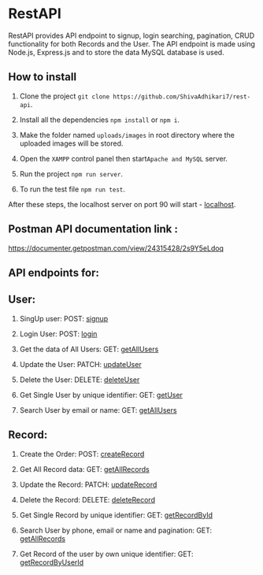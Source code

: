 # RestAPI

RestAPI provides API endpoint to signup, login searching, pagination, CRUD functionality for both Records and the User. The API endpoint is made using Node.js, Express.js and to store the data MySQL database is used.

## How to install

1. Clone the project `git clone https://github.com/ShivaAdhikari7/rest-api`.

2. Install all the dependencies `npm install` or `npm i`.

3. Make the folder named `uploads/images` in root directory where the uploaded images will be stored.

4. Open the `XAMPP` control panel then start`Apache and MySQL` server.

5. Run the project `npm run server`.

6. To run the test file `npm run test`.

After these steps, the localhost server on port 90 will start - [localhost](http://localhost:90).

## Postman API documentation link :

https://documenter.getpostman.com/view/24315428/2s9Y5eLdoq

## API endpoints for:

## User:

1. SingUp user: POST: [signup](http://localhost:90/api/users/signup/)

2. Login User: POST: [login](http://localhost:90/api/users/login/)

3. Get the data of All Users: GET: [getAllUsers](http://localhost:90/api/users)

4. Update the User: PATCH: [updateUser](http://localhost:90/api/users/)

5. Delete the User: DELETE: [deleteUser](http://localhost:90/api/users/)

6. Get Single User by unique identifier: GET: [getUser](http://localhost:90/api/users/)

7. Search User by email or name: GET: [getAllUsers](http://localhost:90/api/users/?email='')

## Record:

1. Create the Order: POST: [createRecord](http://localhost:90/api/records/)

2. Get All Record data: GET: [getAllRecords](http://localhost:90/api/records/)

3. Update the Record: PATCH: [updateRecord](http://localhost:90//api/records/:id)

4. Delete the Record: DELETE: [deleteRecord](http://localhost:90/api/records/:id)

5. Get Single Record by unique identifier: GET: [getRecordById](http://localhost:90/api/records/:id)

6. Search User by phone, email or name and pagination: GET: [getAllRecords](http://localhost:90/api/records/?phone=""&email=""&page=1&limit=1)

7. Get Record of the user by own unique identifier: GET: [getRecordByUserId](http://localhost:90/records/user/:id)

